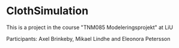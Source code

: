 # ClothSimulation
This is a project in the course "TNM085 Modeleringsprojekt" at LiU

Participants: Axel Brinkeby, Mikael Lindhe and Eleonora Petersson
